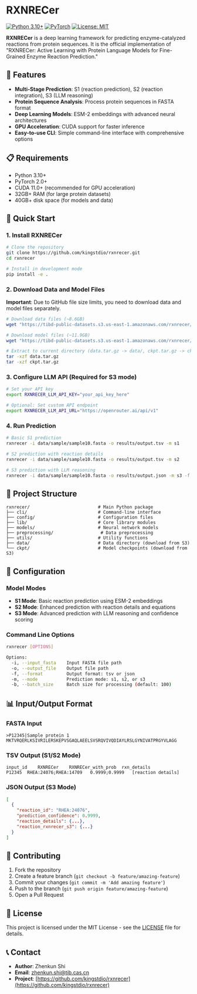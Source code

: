 # RXNRECer

[![Python 3.10+](https://img.shields.io/badge/python-3.10+-blue.svg)](https://www.python.org/downloads/)
[![PyTorch](https://img.shields.io/badge/PyTorch-2.0+-red.svg)](https://pytorch.org/)
[![License: MIT](https://img.shields.io/badge/License-MIT-yellow.svg)](https://opensource.org/licenses/MIT)

**RXNRECer** is a deep learning framework for predicting enzyme-catalyzed reactions from protein sequences.
It is the official implementation of "RXNRECer: Active Learning with Protein Language Models for Fine-Grained Enzyme Reaction Prediction."

## 🚀 Features

- **Multi-Stage Prediction**: S1 (reaction prediction), S2 (reaction integration), S3 (LLM reasoning)
- **Protein Sequence Analysis**: Process protein sequences in FASTA format
- **Deep Learning Models**: ESM-2 embeddings with advanced neural architectures
- **GPU Acceleration**: CUDA support for faster inference
- **Easy-to-use CLI**: Simple command-line interface with comprehensive options

## 📋 Requirements

- Python 3.10+
- PyTorch 2.0+
- CUDA 11.0+ (recommended for GPU acceleration)
- 32GB+ RAM (for large protein datasets)
- 40GB+ disk space (for models and data)

## 🚀 Quick Start

### 1. Install RXNRECer

```bash
# Clone the repository
git clone https://github.com/kingstdio/rxnrecer.git
cd rxnrecer

# Install in development mode
pip install -e .
```

### 2. Download Data and Model Files

**Important**: Due to GitHub file size limits, you need to download data and model files separately.

```bash
# Download data files (~8.6GB)
wget "https://tibd-public-datasets.s3.us-east-1.amazonaws.com/rxnrecer/data.tar.gz"

# Download model files (~11.9GB)  
wget "https://tibd-public-datasets.s3.us-east-1.amazonaws.com/rxnrecer/ckpt.tar.gz"

# Extract to current directory (data.tar.gz -> data/, ckpt.tar.gz -> ckpt/)
tar -xzf data.tar.gz
tar -xzf ckpt.tar.gz
```

### 3. Configure LLM API (Required for S3 mode)

```bash
# Set your API key
export RXNRECER_LLM_API_KEY="your_api_key_here"

# Optional: Set custom API endpoint
export RXNRECER_LLM_API_URL="https://openrouter.ai/api/v1"
```

### 4. Run Prediction

```bash
# Basic S1 prediction
rxnrecer -i data/sample/sample10.fasta -o results/output.tsv -m s1

# S2 prediction with reaction details
rxnrecer -i data/sample/sample10.fasta -o results/output.tsv -m s2

# S3 prediction with LLM reasoning
rxnrecer -i data/sample/sample10.fasta -o results/output.json -m s3 -f json
```

## 📁 Project Structure

```
rxnrecer/                          # Main Python package
├── cli/                           # Command-line interface
├── config/                        # Configuration files
├── lib/                           # Core library modules
├── models/                        # Neural network models
├── preprocessing/                  # Data preprocessing
├── utils/                         # Utility functions
├── data/                          # Data directory (download from S3)
└── ckpt/                          # Model checkpoints (download from S3)
```

## 🔧 Configuration

### Model Modes

- **S1 Mode**: Basic reaction prediction using ESM-2 embeddings
- **S2 Mode**: Enhanced prediction with reaction details and equations
- **S3 Mode**: Advanced prediction with LLM reasoning and confidence scoring

### Command Line Options

```bash
rxnrecer [OPTIONS]

Options:
  -i, --input_fasta    Input FASTA file path
  -o, --output_file    Output file path
  -f, --format         Output format: tsv or json
  -m, --mode           Prediction mode: s1, s2, or s3
  -b, --batch_size     Batch size for processing (default: 100)
```

## 📊 Input/Output Format

### FASTA Input

```
>P12345|Sample protein 1
MKTVRQERLKSIVRILERSKEPVSGAQLAEELSVSRQVIVQDIAYLRSLGYNIVATPRGYVLAGG
```

### TSV Output (S1/S2 Mode)

```tsv
input_id	RXNRECer	RXNRECer_with_prob	rxn_details
P12345	RHEA:24076;RHEA:14709	0.9999;0.9999	[reaction details]
```

### JSON Output (S3 Mode)

```json
[
  {
    "reaction_id": "RHEA:24076",
    "prediction_confidence": 0.9999,
    "reaction_details": {...},
    "reaction_rxnrecer_s3": {...}
  }
]
```

## 🤝 Contributing

1. Fork the repository
2. Create a feature branch (`git checkout -b feature/amazing-feature`)
3. Commit your changes (`git commit -m 'Add amazing feature'`)
4. Push to the branch (`git push origin feature/amazing-feature`)
5. Open a Pull Request

## 📄 License

This project is licensed under the MIT License - see the [LICENSE](LICENSE) file for details.

## 📞 Contact

- **Author**: Zhenkun Shi
- **Email**: zhenkun.shi@tib.cas.cn
- **Project**: [https://github.com/kingstdio/rxnrecer](https://github.com/kingstdio/rxnrecer)

